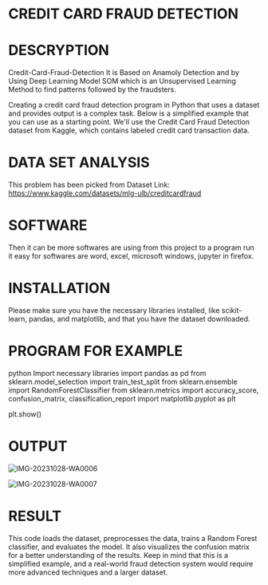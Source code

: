 # CREDIT CARD FRAUD DETECTION

# DESCRYPTION

  Credit-Card-Fraud-Detection
It is Based on Anamoly Detection and by Using Deep Learning Model SOM which is an Unsupervised Learning Method to find patterns followed by the fraudsters.

   Creating a credit card fraud detection program in Python that uses a dataset and provides output is a complex task. Below is a simplified example that you can use as a starting point. We'll use the Credit Card Fraud Detection dataset from Kaggle, which contains labeled credit card transaction data.


# DATA SET ANALYSIS

This problem has been picked from
Dataset Link: https://www.kaggle.com/datasets/mlg-ulb/creditcardfraud


# SOFTWARE

 Then it can be more softwares are using from this project to a program run it easy for softwares are word, excel, microsoft windows, jupyter in firefox.

# INSTALLATION

 Please make sure you have the necessary libraries installed, like scikit-learn, pandas, and matplotlib, and that you have the dataset downloaded.

 # PROGRAM FOR EXAMPLE
 
python
Import necessary libraries
import pandas as pd
from sklearn.model_selection import train_test_split
from sklearn.ensemble import RandomForestClassifier
from sklearn.metrics import accuracy_score, confusion_matrix, classification_report
import matplotlib.pyplot as plt
        
plt.show()

 # OUTPUT

 ![IMG-20231028-WA0006](https://github.com/abinaya8524hema/NewCodingBot/assets/146074379/7931e80d-cbfc-4661-a012-fa4ec35cb6b1)
 
![IMG-20231028-WA0007](https://github.com/abinaya8524hema/NewCodingBot/assets/146074379/dc5fe33f-864f-4d31-a75c-a48d802535d2)


# RESULT

This code loads the dataset, preprocesses the data, trains a Random Forest classifier, and evaluates the model. It also visualizes the confusion matrix for a better understanding of the results. Keep in mind that this is a simplified example, and a real-world fraud detection system would require more advanced techniques and a larger dataset.



 





















